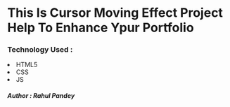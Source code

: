 <h1>This Is Cursor Moving Effect Project Help To Enhance Ypur Portfolio
</h1>
<h3>Technology Used :</h3>
<li>HTML5</li>
<li>CSS</li>
<li>JS</li>

<h5>Author : Rahul Pandey</h5>

